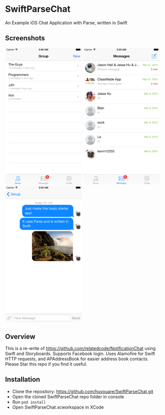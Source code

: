 # SwiftParseChat
An Example iOS Chat Application with Parse, written in Swift

## Screenshots
<img src="./Screenshots/screenshot1.png" alt="screenshot1" width="250" />
<img src="./Screenshots/screenshot2.png" alt="screenshot2" width="250" />
<img src="./Screenshots/screenshot3.png" alt="screenshot3" width="250" />

## Overview
This is a re-write of https://github.com/relatedcode/NotificationChat using Swift and Storyboards. Supports Facebook login.
Uses Alamofire for Swift HTTP requests, and APAddressBook for easier address book contacts. Please Star this repo if you find it useful.

## Installation
- Clone the repository: https://github.com/huyouare/SwiftParseChat.git
- Open the cloned SwiftParseChat repo folder in console
- Run `pod install`
- Open SwiftParseChat.xcworkspace in XCode
